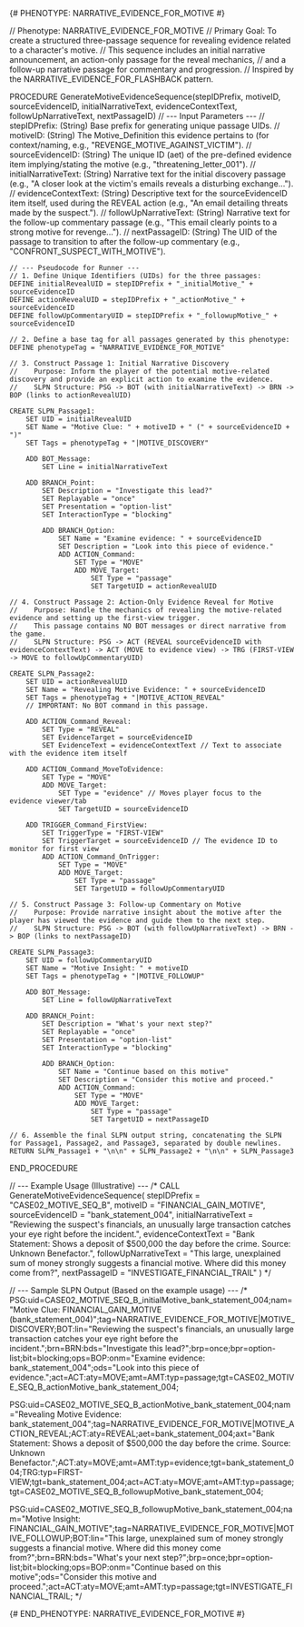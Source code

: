 {# PHENOTYPE: NARRATIVE_EVIDENCE_FOR_MOTIVE #}

// Phenotype: NARRATIVE_EVIDENCE_FOR_MOTIVE
// Primary Goal: To create a structured three-passage sequence for revealing evidence related to a character's motive.
// This sequence includes an initial narrative announcement, an action-only passage for the reveal mechanics, 
// and a follow-up narrative passage for commentary and progression.
// Inspired by the NARRATIVE_EVIDENCE_FOR_FLASHBACK pattern.

PROCEDURE GenerateMotiveEvidenceSequence(stepIDPrefix, motiveID, sourceEvidenceID, initialNarrativeText, evidenceContextText, followUpNarrativeText, nextPassageID)
    // --- Input Parameters ---
    // stepIDPrefix: (String) Base prefix for generating unique passage UIDs.
    // motiveID: (String) The Motive_Definition this evidence pertains to (for context/naming, e.g., "REVENGE_MOTIVE_AGAINST_VICTIM").
    // sourceEvidenceID: (String) The unique ID (aet) of the pre-defined evidence item implying/stating the motive (e.g., "threatening_letter_001").
    // initialNarrativeText: (String) Narrative text for the initial discovery passage (e.g., "A closer look at the victim's emails reveals a disturbing exchange...").
    // evidenceContextText: (String) Descriptive text for the sourceEvidenceID item itself, used during the REVEAL action (e.g., "An email detailing threats made by the suspect.").
    // followUpNarrativeText: (String) Narrative text for the follow-up commentary passage (e.g., "This email clearly points to a strong motive for revenge...").
    // nextPassageID: (String) The UID of the passage to transition to after the follow-up commentary (e.g., "CONFRONT_SUSPECT_WITH_MOTIVE").

    // --- Pseudocode for Runner ---
    // 1. Define Unique Identifiers (UIDs) for the three passages:
    DEFINE initialRevealUID = stepIDPrefix + "_initialMotive_" + sourceEvidenceID
    DEFINE actionRevealUID = stepIDPrefix + "_actionMotive_" + sourceEvidenceID
    DEFINE followUpCommentaryUID = stepIDPrefix + "_followupMotive_" + sourceEvidenceID

    // 2. Define a base tag for all passages generated by this phenotype:
    DEFINE phenotypeTag = "NARRATIVE_EVIDENCE_FOR_MOTIVE"

    // 3. Construct Passage 1: Initial Narrative Discovery
    //    Purpose: Inform the player of the potential motive-related discovery and provide an explicit action to examine the evidence.
    //    SLPN Structure: PSG -> BOT (with initialNarrativeText) -> BRN -> BOP (links to actionRevealUID)
    
    CREATE SLPN_Passage1:
        SET UID = initialRevealUID
        SET Name = "Motive Clue: " + motiveID + " (" + sourceEvidenceID + ")"
        SET Tags = phenotypeTag + "|MOTIVE_DISCOVERY"
        
        ADD BOT_Message:
            SET Line = initialNarrativeText
        
        ADD BRANCH_Point:
            SET Description = "Investigate this lead?"
            SET Replayable = "once"
            SET Presentation = "option-list"
            SET InteractionType = "blocking"
            
            ADD BRANCH_Option:
                SET Name = "Examine evidence: " + sourceEvidenceID
                SET Description = "Look into this piece of evidence."
                ADD ACTION_Command:
                    SET Type = "MOVE"
                    ADD MOVE_Target:
                        SET Type = "passage"
                        SET TargetUID = actionRevealUID
    
    // 4. Construct Passage 2: Action-Only Evidence Reveal for Motive
    //    Purpose: Handle the mechanics of revealing the motive-related evidence and setting up the first-view trigger.
    //    This passage contains NO BOT messages or direct narrative from the game.
    //    SLPN Structure: PSG -> ACT (REVEAL sourceEvidenceID with evidenceContextText) -> ACT (MOVE to evidence view) -> TRG (FIRST-VIEW -> MOVE to followUpCommentaryUID)

    CREATE SLPN_Passage2:
        SET UID = actionRevealUID
        SET Name = "Revealing Motive Evidence: " + sourceEvidenceID
        SET Tags = phenotypeTag + "|MOTIVE_ACTION_REVEAL"
        // IMPORTANT: No BOT command in this passage.
        
        ADD ACTION_Command_Reveal:
            SET Type = "REVEAL"
            SET EvidenceTarget = sourceEvidenceID
            SET EvidenceText = evidenceContextText // Text to associate with the evidence item itself
        
        ADD ACTION_Command_MoveToEvidence:
            SET Type = "MOVE"
            ADD MOVE_Target:
                SET Type = "evidence" // Moves player focus to the evidence viewer/tab
                SET TargetUID = sourceEvidenceID
        
        ADD TRIGGER_Command_FirstView:
            SET TriggerType = "FIRST-VIEW"
            SET TriggerTarget = sourceEvidenceID // The evidence ID to monitor for first view
            ADD ACTION_Command_OnTrigger:
                SET Type = "MOVE"
                ADD MOVE_Target:
                    SET Type = "passage"
                    SET TargetUID = followUpCommentaryUID

    // 5. Construct Passage 3: Follow-up Commentary on Motive
    //    Purpose: Provide narrative insight about the motive after the player has viewed the evidence and guide them to the next step.
    //    SLPN Structure: PSG -> BOT (with followUpNarrativeText) -> BRN -> BOP (links to nextPassageID)

    CREATE SLPN_Passage3:
        SET UID = followUpCommentaryUID
        SET Name = "Motive Insight: " + motiveID
        SET Tags = phenotypeTag + "|MOTIVE_FOLLOWUP"
        
        ADD BOT_Message:
            SET Line = followUpNarrativeText
        
        ADD BRANCH_Point:
            SET Description = "What's your next step?"
            SET Replayable = "once"
            SET Presentation = "option-list"
            SET InteractionType = "blocking"
            
            ADD BRANCH_Option:
                SET Name = "Continue based on this motive"
                SET Description = "Consider this motive and proceed."
                ADD ACTION_Command:
                    SET Type = "MOVE"
                    ADD MOVE_Target:
                        SET Type = "passage"
                        SET TargetUID = nextPassageID
                        
    // 6. Assemble the final SLPN output string, concatenating the SLPN for Passage1, Passage2, and Passage3, separated by double newlines.
    RETURN SLPN_Passage1 + "\n\n" + SLPN_Passage2 + "\n\n" + SLPN_Passage3
END_PROCEDURE


// --- Example Usage (Illustrative) ---
/*
CALL GenerateMotiveEvidenceSequence(
    stepIDPrefix = "CASE02_MOTIVE_SEQ_B",
    motiveID = "FINANCIAL_GAIN_MOTIVE",
    sourceEvidenceID = "bank_statement_004",
    initialNarrativeText = "Reviewing the suspect's financials, an unusually large transaction catches your eye right before the incident.",
    evidenceContextText = "Bank Statement: Shows a deposit of $500,000 the day before the crime. Source: Unknown Benefactor.",
    followUpNarrativeText = "This large, unexplained sum of money strongly suggests a financial motive. Where did this money come from?",
    nextPassageID = "INVESTIGATE_FINANCIAL_TRAIL"
)
*/

// --- Sample SLPN Output (Based on the example usage) ---
/*
PSG:uid=CASE02_MOTIVE_SEQ_B_initialMotive_bank_statement_004;nam="Motive Clue: FINANCIAL_GAIN_MOTIVE (bank_statement_004)";tag=NARRATIVE_EVIDENCE_FOR_MOTIVE|MOTIVE_DISCOVERY;BOT:lin="Reviewing the suspect's financials, an unusually large transaction catches your eye right before the incident.";brn=BRN:bds="Investigate this lead?";brp=once;bpr=option-list;bit=blocking;ops=BOP:onm="Examine evidence: bank_statement_004";ods="Look into this piece of evidence.";act=ACT:aty=MOVE;amt=AMT:typ=passage;tgt=CASE02_MOTIVE_SEQ_B_actionMotive_bank_statement_004;

PSG:uid=CASE02_MOTIVE_SEQ_B_actionMotive_bank_statement_004;nam="Revealing Motive Evidence: bank_statement_004";tag=NARRATIVE_EVIDENCE_FOR_MOTIVE|MOTIVE_ACTION_REVEAL;ACT:aty=REVEAL;aet=bank_statement_004;axt="Bank Statement: Shows a deposit of $500,000 the day before the crime. Source: Unknown Benefactor.";ACT:aty=MOVE;amt=AMT:typ=evidence;tgt=bank_statement_004;TRG:typ=FIRST-VIEW;tgt=bank_statement_004;act=ACT:aty=MOVE;amt=AMT:typ=passage;tgt=CASE02_MOTIVE_SEQ_B_followupMotive_bank_statement_004;

PSG:uid=CASE02_MOTIVE_SEQ_B_followupMotive_bank_statement_004;nam="Motive Insight: FINANCIAL_GAIN_MOTIVE";tag=NARRATIVE_EVIDENCE_FOR_MOTIVE|MOTIVE_FOLLOWUP;BOT:lin="This large, unexplained sum of money strongly suggests a financial motive. Where did this money come from?";brn=BRN:bds="What's your next step?";brp=once;bpr=option-list;bit=blocking;ops=BOP:onm="Continue based on this motive";ods="Consider this motive and proceed.";act=ACT:aty=MOVE;amt=AMT:typ=passage;tgt=INVESTIGATE_FINANCIAL_TRAIL;
*/

{# END_PHENOTYPE: NARRATIVE_EVIDENCE_FOR_MOTIVE #}
